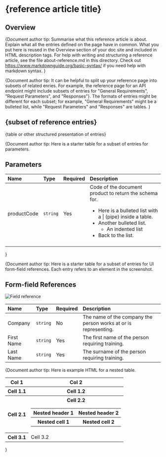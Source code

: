# {reference article title}

## Overview
{Document author tip:
Summarise what this reference article is about. Explain what all the entries defined on the page have in common. What you put here is reused in the Overview section of your doc site and included in HTML description tags. For help with writing and structuring a reference article, see the file about-reference.md in this directory. Check out https://www.markdownguide.org/basic-syntax/ if you need help with markdown syntax.
}

{Document author tip: It can be helpful to split up your reference page into subsets of related enries. For example, the reference page for an API endpoint might include subsets of entries for "General Requirements", "Request Parameters", and "Responses"}. The formats of entries might be different for each subset; for example, "General Requirements" might be a bulleted list, while "Request Parameters" and "Responses" are tables.
}
## {subset of reference entries}

{table or other structured presentation of entries}

{Document author tip: Here is a starter table for a subset of entries for parameters.  

## Parameters

|Name |Type |Required |Description |
|:--- |:--- |:--- |:--- |
|productCode|`string`|Yes|Code of the document product to return the schema for. <br> <ul><li>Here is a bulleted list with a \| (pipe) inside a table.</li><li>Another bulleted list.<ul><li>An indented list</li></ul></li><li>Back to the list.</li></ul> |
|||||

}

{Document author tip: Here is a starter table for a subset of entries for UI form-field references. Each entry refers to an element in the screenshot.

## Form-field References

![Field reference](https://docs.oracle.com/cloud/latest/marketingcs_gs/OMCAA/Resources/Images/Forms/kbf2.x1.jpg)

|Name |Type |Required |Description |
|:--- |:--- |:--- |:--- |
|Company|`string`|No|The name of the company the person works at or is representing.|
|First Name|`string`|Yes|The first name of the person requiring training.|
|Last Name|`string`|Yes|The surname of the person requiring training.|

{Document author tip: Here is example HTML for a nested table.

<table>
  <tr>
    <th>Col 1</th>
    <th>Col 2</th>
  </tr>
  <tr>   
    <th>Cell 1.1</th>
    <th>Cell 1.2</th>
  </tr>
  <tr>
    <th>Cell 2.1</th>
    <th>Cell 2.2
        <table>
            <tr>
              <th>Nested header 1</th>
              <th>Nested header 2</th>
            </tr>
            <tr>   
              <th>Nested cell 1</th>
              <th>Nested cell 2</th>
            </tr>  
        </table>
    </th>
  </tr>
  <tr>
     <th>Cell 3.1</th>
     <td>Cell 3.2</td>     
  </tr>
</table>

}